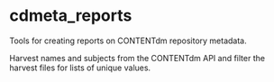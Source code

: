 cdmeta_reports
==============

Tools for creating reports on CONTENTdm repository metadata.

Harvest names and subjects from the CONTENTdm API and filter the harvest files for lists of unique values.
